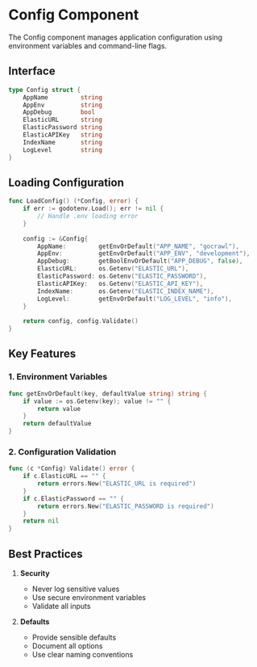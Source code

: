 # Config Component

The Config component manages application configuration using environment variables and command-line flags.

## Interface

```go
type Config struct {
    AppName         string
    AppEnv          string
    AppDebug        bool
    ElasticURL      string
    ElasticPassword string
    ElasticAPIKey   string
    IndexName       string
    LogLevel        string
}
```

## Loading Configuration

```go
func LoadConfig() (*Config, error) {
    if err := godotenv.Load(); err != nil {
        // Handle .env loading error
    }
    
    config := &Config{
        AppName:         getEnvOrDefault("APP_NAME", "gocrawl"),
        AppEnv:          getEnvOrDefault("APP_ENV", "development"),
        AppDebug:        getBoolEnvOrDefault("APP_DEBUG", false),
        ElasticURL:      os.Getenv("ELASTIC_URL"),
        ElasticPassword: os.Getenv("ELASTIC_PASSWORD"),
        ElasticAPIKey:   os.Getenv("ELASTIC_API_KEY"),
        IndexName:       os.Getenv("ELASTIC_INDEX_NAME"),
        LogLevel:        getEnvOrDefault("LOG_LEVEL", "info"),
    }
    
    return config, config.Validate()
}
```

## Key Features

### 1. Environment Variables

```go
func getEnvOrDefault(key, defaultValue string) string {
    if value := os.Getenv(key); value != "" {
        return value
    }
    return defaultValue
}
```

### 2. Configuration Validation

```go
func (c *Config) Validate() error {
    if c.ElasticURL == "" {
        return errors.New("ELASTIC_URL is required")
    }
    if c.ElasticPassword == "" {
        return errors.New("ELASTIC_PASSWORD is required")
    }
    return nil
}
```

## Best Practices

1. **Security**
   - Never log sensitive values
   - Use secure environment variables
   - Validate all inputs

2. **Defaults**
   - Provide sensible defaults
   - Document all options
   - Use clear naming conventions
